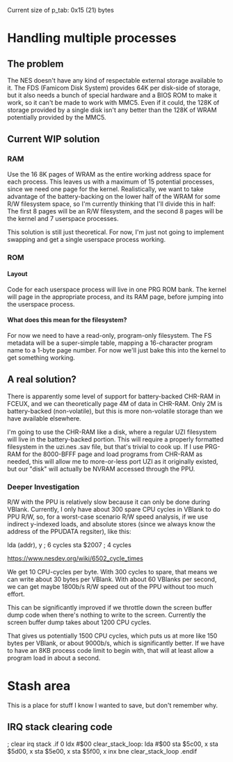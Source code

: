 Current size of p_tab: 0x15 (21) bytes

# Handling multiple processes

## The problem

The NES doesn't have any kind of respectable external storage available to it.
The FDS (Famicom Disk System) provides 64K per disk-side of storage, but it
also needs a bunch of special hardware and a BIOS ROM to make it work, so it
can't be made to work with MMC5.  Even if it could, the 128K of storage provided
by a single disk isn't any better than the 128K of WRAM potentially provided by
the MMC5.

## Current WIP solution

### RAM

Use the 16 8K pages of WRAM as the entire working address space for each
process.  This leaves us with a maximum of 15 potential processes, since we need
one page for the kernel.  Realistically, we want to take advantage of the
battery-backing on the lower half of the WRAM for some R/W filesystem space, so
I'm currently thinking that I'll divide this in half:  The first 8 pages will be
an R/W filesystem, and the second 8 pages will be the kernel and 7 userspace
processes.

This solution is still just theoretical.  For now, I'm just not going to
implement swapping and get a single userspace process working.

### ROM

#### Layout

Code for each userspace process will live in one PRG ROM bank.  The kernel will
page in the appropriate process, and its RAM page, before jumping into the
userspace process.

#### What does this mean for the filesystem?

For now we need to have a read-only, program-only filesystem.  The FS metadata
will be a super-simple table, mapping a 16-character program name to a 1-byte
page number.  For now we'll just bake this into the kernel to get something
working.

## A real solution?

There is apparently some level of support for battery-backed CHR-RAM in FCEUX,
and we can theoretically page 4M of data in CHR-RAM.  Only 2M is battery-backed
(non-volatile), but this is more non-volatile storage than we have available
elsewhere.

I'm going to use the CHR-RAM like a disk, where a regular UZI filesystem will
live in the battery-backed portion.  This will require a properly formatted
filesystem in the uzi.nes .sav file, but that's trivial to cook up.  If I use
PRG-RAM for the 8000-BFFF page and load programs from CHR-RAM as needed, this
will allow me to more-or-less port UZI as it originally existed, but our "disk"
will actually be NVRAM accessed through the PPU.

### Deeper Investigation

R/W with the PPU is relatively slow because it can only be done during VBlank.
Currently, I only have about 300 spare CPU cycles in VBlank to do PPU R/W, so,
for a worst-case scenario R/W speed analysis, if we use indirect y-indexed
loads, and absolute stores (since we always know the address of the PPUDATA
regsiter), like this:

lda (addr), y    ; 6 cycles
sta $2007        ; 4 cycles

https://www.nesdev.org/wiki/6502_cycle_times

We get 10 CPU-cycles per byte.  With 300 cycles to spare, that means we can
write about 30 bytes per VBlank.  With about 60 VBlanks per second, we can get
maybe 1800b/s R/W speed out of the PPU without too much effort.

This can be significantly improved if we throttle down the screen buffer dump
code when there's nothing to write to the screen.  Currently the screen buffer
dump takes about 1200 CPU cycles.

That gives us potentially 1500 CPU cycles, which puts us at more like 150 bytes
per VBlank, or about 9000b/s, which is significantly better.  If we have to have
an 8KB process code limit to begin with, that will at least allow a program load
in about a second.

# Stash area

This is a place for stuff I know I wanted to save, but don't remember why.

## IRQ stack clearing code

<snip>
	; clear irq stack
.if 0
	ldx #$00
clear_stack_loop:
	lda #$00
	sta $5c00, x
	sta $5d00, x
	sta $5e00, x
	sta $5f00, x
	inx
	bne clear_stack_loop
.endif
</snip>
